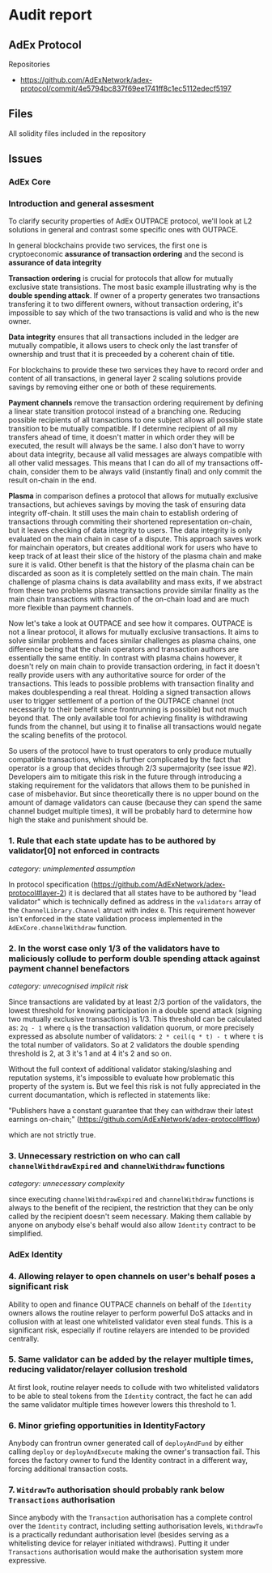 # Audit report
## AdEx Protocol
Repositories
- https://github.com/AdExNetwork/adex-protocol/commit/4e5794bc837f69ee1741ff8c1ec5112edecf5197

## Files

All solidity files included in the repository

## Issues

### AdEx Core

### Introduction and general assesment

To clarify security properties of AdEx OUTPACE protocol, we'll look at L2 solutions in general and contrast some specific ones with OUTPACE.

In general blockchains provide two services, the first one is cryptoeconomic **assurance of transaction ordering** and the second is **assurance of data integrity** 

**Transaction ordering** is crucial for protocols that allow for mutually exclusive state transistions. The most basic example illustrating why is the **double spending attack**. If owner of a property generates two transactions transfering it to two different owners, without transaction ordering, it's impossible to say which of the two transactions is valid and who is the new owner. 

**Data integrity** ensures that all transactions included in the ledger are mutually compatible, it allows users to check only the last transfer of ownership and trust that it is preceeded by a coherent chain of title. 

For blockchains to provide these two services they have to record order and content of all transactions, in general layer 2 scaling solutions provide savings by removing either one or both of these requirements.

**Payment channels** remove the transaction ordering requirement by defining a linear state transition protocol instead of a branching one. Reducing possible recipients of all transactions to one subject allows all possible state transition to be mutually compatible. If I determine recipient of all my transfers ahead of time, it doesn't matter in which order they will be executed, the result will always be the same. I also don't have to worry about data integrity, because all valid messages are always compatible with all other valid messages. This means that I can do all of my transactions off-chain, consider them to be always valid (instantly final) and only commit the result on-chain in the end.

**Plasma** in comparison defines a protocol that allows for mutually exclusive transactions, but achieves savings by moving the task of ensuring data integrity off-chain. It still uses the main chain to establish ordering of transactions through commiting their shortened representation on-chain, but it leaves checking of data integrity to users. The data integrity is only evaluated on the main chain in case of a dispute. This approach saves work for mainchain operators, but creates additional work for users who have to keep track of at least their slice of the history of the plasma chain and make sure it is valid. Other benefit is that the history of the plasma chain can be discarded as soon as it is completely settled on the main chain. The main challenge of plasma chains is data availability and mass exits, if we abstract from these two problems plasma transactions provide similar finality as the main chain transactions with fraction of the on-chain load and are much more flexible than payment channels.

Now let's take a look at OUTPACE and see how it compares. OUTPACE is not a linear protocol, it allows for mutually exclusive transactions. It aims to solve similar problems and faces similar challenges as plasma chains, one difference being that the chain operators and transaction authors are essentially the same entitiy. In contrast with plasma chains however, it doesn't rely on main chain to provide transaction ordering, in fact it doesn't really provide users with any authoritative source for order of the transactions. This leads to possible problems with transaction finality and makes doublespending a real threat. Holding a signed transaction allows user to trigger settlement of a portion of the OUTPACE channel (not necessarily to their benefit since frontrunning is possible) but not much beyond that. The only available tool for achieving finality is withdrawing funds from the channel, but using it to finalise all transactions would negate the scaling benefits of the protocol.

So users of the protocol have to trust operators to only produce mutually compatible transactions, which is further complicated by the fact that operator is a group that decides through 2/3 supermajority (see issue #2). Developers aim to mitigate this risk in the future through introducing a staking requirement for the validators that allows them to be punished in case of misbehavior. But since theoretically there is no upper bound on the amount of damage validators can cause (because they can spend the same channel budget multiple times), it will be probably hard to determine how high the stake and punishment should be.

### 1. Rule that each state update has to be authored by validator[0] not enforced in contracts

*category: unimplemented assumption*

In protocol specification (https://github.com/AdExNetwork/adex-protocol#layer-2) it is declared that all states have to be authored by "lead validator" which is technically defined as address in the `validators` array of the `ChannelLibrary.Channel` atruct with index `0`. This requirement however isn't enforced in the state validation process implemented in the `AdExCore.channelWithdraw` function.

### 2. In the worst case only 1/3 of the validators have to maliciously collude to perform double spending attack against payment channel benefactors

*category: unrecognised implicit risk*

Since transactions are validated by at least 2/3 portion of the validators, the lowest threshold for knowing participation in a double spend attack (signing two mutually exclusive transactions) is 1/3. This threshold can be calculated as: `2q - 1` where `q` is the transaction validation quorum, or more precisely expressed as absolute number of validators: `2 * ceil(q * t) - t` where `t` is the total number of validators. So at 2 validators the double spending threshold is 2, at 3 it's 1 and at 4 it's 2 and so on.

Without the full context of additional validator staking/slashing and reputation systems, it's impossible to evaluate how problematic this property of the system is. But we feel this risk is not fully appreciated in the current documantation, which is reflected in statements like:

"Publishers have a constant guarantee that they can withdraw their latest earnings on-chain;" (https://github.com/AdExNetwork/adex-protocol#flow)

which are not strictly true.

### 3. Unnecessary restriction on who can call `channelWithdrawExpired` and `channelWithdraw` functions

*category: unnecessary complexity*

since executing `channelWithdrawExpired` and `channelWithdraw` functions is always to the benefit of the recipient, the restriction that they can be only called by the recipient doesn't seem necessary. Making them callable by anyone on anybody else's behalf would also allow `Identity` contract to be simplified.


### AdEx Identity

### 4. Allowing relayer to open channels on user's behalf poses a significant risk

Ability to open and finance OUTPACE channels on behalf of the `Identity` owners allows the routine relayer to perform powerful DoS attacks and in collusion with at least one whitelisted validator even steal funds. This is a significant risk, especially if routine relayers are intended to be provided centrally.

### 5. Same validator can be added by the relayer multiple times, reducing validator/relayer collusion treshold

At first look, routine relayer needs to collude with two whitelisted validators to be able to steal tokens from the `Identity` contract, the fact he can add the same validator multiple times however lowers this threshold to 1.

### 6. Minor griefing opportunities in IdentityFactory

Anybody can frontrun owner generated call of `deployAndFund` by either calling `deploy` or `deployAndExecute` making the owner's transaction fail. This forces the factory owner to fund the Identity contract in a different way, forcing additional transaction costs.

### 7. `WitdrawTo` authorisation should probably rank below `Transactions` authorisation

Since anybody with the `Transaction` authorisation has a complete control over the `Identity` contract, including setting authorisation levels, `WithdrawTo` is a practically redundant authorisation level (besides serving as a whitelisting device for relayer initiated withdraws). Putting it under `Transactions` authorisation would make the authorisation system more expressive.
